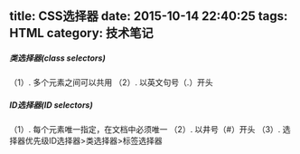 title: CSS选择器
date: 2015-10-14 22:40:25
tags: HTML
category: 技术笔记
---
##### 类选择器(class selectors)
（1）. 多个元素之间可以共用
（2）. 以英文句号（.）开头

##### ID选择器(ID selectors)
（1）. 每个元素唯一指定，在文档中必须唯一
（2）. 以井号（#）开头
（3）. 选择器优先级ID选择器>类选择器>标签选择器
<!--more-->